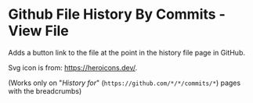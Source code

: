 # Github File History By Commits - View File

Adds a button link to the file at the point in the history file page in GitHub.

Svg icon is from: <https://heroicons.dev/>.

(Works only on "_History for_" (`https://github.com/*/*/commits/*`) pages with the breadcrumbs)
